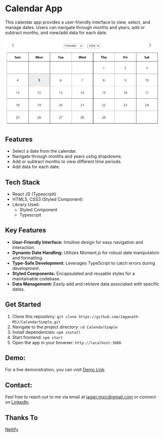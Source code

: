 # Calendar App

This calendar app provides a user-friendly interface to view, select, and manage dates. Users can navigate through months and years, add or subtract months, and view/add data for each date.

[![Simple-Calendar](./calender.png)](https://calendarsimple.netlify.app)

## Features

- Select a date from the calendar.
- Navigate through months and years using dropdowns.
- Add or subtract months to view different time periods.
- Add data for each date.

## Tech Stack
- React JS (Typescrpit)
- HTML5, CSS3 (Styled Component)
- Library Used:
    - Styled Component
    - Typescrpit

## Key Features

- **User-Friendly Interface:** Intuitive design for easy navigation and interaction.
- **Dynamic Date Handling:** Utilizes Moment.js for robust date manipulation and formatting.
- **Type-Safe Development:** Leverages TypeScript to catch errors during development.
- **Styled Components:** Encapsulated and reusable styles for a maintainable codebase.
- **Data Management:** Easily add and retrieve data associated with specific dates.

## Get Started
1. Clone this repository: `git clone https://github.com/Jaganath-MSJ/CalendarSimple.git`
2. Navigate to the project directory: `cd CalendarSimple`
3. Install dependencies: `npm install`
4. Start frontend: `npm start`
5. Open the app in your browser: `http://localhost:3000`

## Demo:
For a live demonstration, you can visit [Demo Link](http://calendarsimple.netlify.app).

## Contact:
Feel free to reach out to me via email at [jagan.msjc@gmail.com](mailto:jagan.msjc@gmail.com) or connect on [LinkedIn](https://www.linkedin.com/in/jaganathms).

## Thanks To
[Netlify](https://www.netlify.com)
